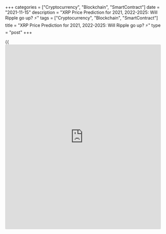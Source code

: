 +++
categories = ["Cryptocurrency", "Blockchain", "SmartContract"]
date = "2021-11-15"
description = "XRP Price Prediction for 2021, 2022-2025: Will Ripple go up? ⚡️"
tags = ["Cryptocurrency", "Blockchain", "SmartContract"]
title = "XRP Price Prediction for 2021, 2022-2025: Will Ripple go up? ⚡️"
type = "post"
+++

{{<iframe id="large-banner" src="https://www.bounty.group/#slide=28.0" width="100%" height="600" scrolling="no" style="border: 0px solid rgb(216, 221, 230); border-radius: 3px;">}}

2021-11-15

2021-11-15

XRP Price Predictions & Ripple forecast: 2021 and BeyondJana Kane

Ripple XRP is one of the world's foremost cryptos - and one of the most
intriguing. Unlike Bitcoin, Ethereum, and other big names, it does not
market itself with its decentralization. Instead, the crypto is closely
associated with several banks, investment companies, and organizations
worldwide.

This may seem counterproductive when many traders believe that the
biggest trading point of cryptocurrencies is their freedom of influence
from outside companies. However, crypto experts are increasingly arguing
that it could be the key to Ripple's success.

At the end of 2020, the company faced an SEC lawsuit that put the Ripple
future under threat. At the beginning of 2021, Ripple was going through
difficult times; however, upon reaching some highs in April and then in
August, it gave hope to [investor](https://www.fintechee.com/tutorial-for-forex-trading/investor-mode/)s and provided traders with the
opportunity to speculate on the ups and downs of the XRP price. Despite
the SEC lawsuit, which began in 2020, the company has remained afloat
and is planning to launch a marketplace for financial firms so that they
offer their clients an option to buy and sell cryptocurrencies.

Making a Ripple price prediction has become challenging for experts and
common [investor](https://www.fintechee.com/tutorial-for-forex-trading/investor-mode/)s. Why is Ripple going up and down? How high will Ripple
go? Let's find out!

The article covers the following subjects:

## What Is Ripple Crypto and the History of XRP?

Ripple or XRP: are they synonyms or different [terms](https://www.fintechee.com/terms/)? If you are new to
the crypto market, you may have such questions in your mind. Thus, we
will start our price guide with basic [terms](https://www.fintechee.com/terms/). It will allow you to
differentiate Ripple's products.

Put simply, Ripple is a company that provides a payment protocol that
can be compared to a payment system, money transfer network, and
currency exchange. The protocol works with digital currencies, fiat
money, and commodities. XRP is the protocol's internal coin.

If you want to have a deeper understanding of the Ripple topic, check
the following [terms](https://www.fintechee.com/terms/).

  * XRP or Ripple is a cryptocurrency that’s powered by RippleNet. Financial institutions use the coin to provide fast transactions with low fees. 

  * RippleNet represents a payment platform. It's based on the distributed ledger database of XRP Ledger. Ripple operates the digital platform. RippleNet Cloud is used to deal with payments with one integration and a common Ripple Payment Object among RippleNet’s customers. It allows for “less friction and more standardization when customers are ready to scale.” 

  * As for the XRP Ledger, it's open-source and is based on the ledger database, not [blockchain](https://www.letsplayfx.com/blog/trade-forex-with-bitcoin/). 

Ripple's all-time high price reached 3.84 USD on 7 January 2018
(CoinMarketCap).

### A Crash Course on Ripple XRP

Ryan Fugger was the first person who announced the idea of Ripple. It
was in 2004. However, the protocol's real [history](https://www.fixpro.org/post/chargeless-historical-data-api-backtesting/) started only in 2012
when Jed McCaleb and Chris Larson took over the project. That time it
was not even Ripple but OpenCoin.

First, it was a startup project from San Francisco; the [blockchain](https://www.letsplayfx.com/blog/trade-forex-with-bitcoin/)-like
payment system was developed. It was created as an alternative to money
transfers for the banking system, not as an opposition. Its popularity
among financial institutions grew fast, and soon the company announced
interest from leading banks. It was expected as the system enforced low-
fee fast transfers all around the world.

Banks apply the protocol to make cross-border transfers in real-time
using the xCurrent software solution. At the same time, Ripple (XRP) is
also available for [investor](https://www.fintechee.com/tutorial-for-forex-trading/investor-mode/)s and traders. Traders can do operations with
the cryptocurrency via trading on crypto exchanges or with the help of
brokers. The company has had [contact](https://www.playgroundfx.com/contact/)s at the [highest political and
financial levels][1] for many years. Think of the World Bank, the ECB,
the IMF, and the World Economic Forum. With rave recommendations and
being priced from all sides – what could go wrong?

Here we are. It's time to find out what is expected of Ripple in 2021
and beyond.

## How Has The Price Of Ripple Changed Over Time?

It’s wrong to check XRP price predictions without looking back at recent
and not-so-recent events. The SEC situation made that even more precise.
The Ripple price today on 15.11.2021 is $1.17290. Looking at the full
price chart below, you can see how the price of XRP changed over the
years.

XRP was stable from its launch in 2013 until early 2017, when the
sideway movement ended. By the end of 2017, its price skyrocketed by
35,000%. This success occurred as Ripple managed to achieve a threshold
of 100 banks worldwide that signed on to RippleNet.

On January 4th, 2018, the [XRP/USD][2] rate reached an all-time high.
However, it couldn’t sustain those levels, and it subsequently dropped
by 76% within one month. The plummet was caused by fears of new
[regulation](https://www.playgroundfx.com/blog/forex-broker-regulation/)s on the Asian markets. This factor affected not only XRP but
also other cryptos. In 2018, the total market cap for cryptocurrencies
declined by around 43%.

The sharp downtrend that continued until February was also boosted by
other factors. Facebook declared it would ban advertisements for
cryptocurrencies and ICOs. US regulators summoned Bitfinex and Tether to
a court. The further decline was spurred by the finance minister of
India, who said the country would do everything it could to discontinue
the use of virtual currencies.

However, the year did not only bring bad [news](https://www.letsplayfx.com/blog/forex-news-website/) for XRP. A significant
surge took place in September 2018. Within several days at the end of
September, Ripple grew by over 140%. The XRP/USD rate was pushed up
after Ripple’s Head of Regulatory Relations for Asia-Pacific and the
Middle East, Sagar Sarbhai, said the company would release a product to
expedite bank transactions with the use of XRP.

2019 was quite stable for Ripple, with no dramatic ups and downs. As the
Ripple network is very active in Southeast Asia, [news](https://www.letsplayfx.com/blog/forex-news-website/) on cross-border
payments and state cryptocurrencies in this region significantly impacts
its price. For instance, the XRP’s rate moved up after Japan and South
Korea started working on time and cost reduction for transferring
international funds between the two countries. By the end of 2019, the
downtrend strengthened.

Unlike other crypto assets, which started an upward movement in late
2020, XRP’s price spiked by the middle of 2021 and later, after one more
plunge, reached a good price in August.

### What Happened to XRP in 2020 and 2021?

During 2020, the [XRP market price][3] was relatively stable with
several medium-term bullish and bearish trends. After the upward
movement at the beginning of the year, the price was declining for a
month, from February to March. The next bullish trend occurred in July
but finished in less than a month. The main rise happened in November
when the price hit a maximum of $0.79.

Why is Ripple going up or down? If you think that something specific is
hidden behind these price movements, it's a mistake. The major Ripple
trends are positively correlated with BTC movements, so even Bitcoin
halving can affect the XRP price. The cryptocurrency repeats the trend
of the primary market.

Still, there were some certain events we should mention. Investors'
sentiments determine the price direction of any asset. Ripple
supply/demand factor plays a huge role. In April 2020, the co-founder of
Ripple Jed McCaleb sold 54 million Ripples. It's not a surprise that the
price moved down after the event became public.

New agreements with leading banks are one of the main drivers of XRP's
price. For example, in August, India's largest bank HDFC Bank Limited
joined RippleNet, in November, the second American largest bank, the
Bank of America, signed an agreement with Ripple.

In December, such leading US exchanges as Coinbase and Binance claimed
support for the upcoming airdrop of Spark tokens by Flare Networks. The
Flare airdrop took place, and 45 billion Spark tokens were distributed
among the XRP holders. The XRP price increased on the [news](https://www.letsplayfx.com/blog/forex-news-website/); however, it
was corrected shortly.

Such events have short-term market effects that aren’t visible on high
timeframes.

Well, we have come to the most significant event that is still affecting
Ripple. The SEC, the US stock market watchdog, is [challenging][4]
[blockchain](https://www.letsplayfx.com/blog/trade-forex-with-bitcoin/) company Ripple Inc. in court, along with its two top figures,
CEO Brad Garlinghouse and founder Christian Larsen. The [regulation](https://www.playgroundfx.com/blog/forex-broker-regulation/)s in
the US are tough. The Securities and Exchange Commission's accusation is
that unregistered securities worth [$1.3 billion were sold in 2013][4].
It is an old case hanging over Ripple for as long as we can remember.
Ripple has always maintained that the digital currency is a currency
instead of a security. Because otherwise, they'd have to comply with a
lot of different rules according to American law. Many are amazed that
the US apparently wants to slaughter the goose that lays the golden
eggs.

In two days, from December 22 to 23, 2020, the XRP rate dropped from
approximately $0.50 to just under $0.30. From third place as the most
important cryptocurrency, the coin moved to fourth place, behind
stablecoin Tether.

XRP started 2021 at lows. Only on January 30th did the cryptocurrency
break above $0.40. After the breakthrough, XRP was trading within a
narrow $0.40-0.60 range from the end of January to April 4th. The strong
uptrend started on April 5th and lasted until April 14th, when the price
reached $1.80 (the high of January 2018). The surge was caused by two
court rulings in favor of XRP.

Currently, Ripple is the seventh most popular cryptocurrency in the
world, as stated by [CoinMarketCap][5].

However, from April to June, the market saw a strong drop in the XRP
rate - more than two times: from $1.83 to $0.51. This happened amid the
ongoing litigation between the SEC and Ripple, but the reason was the
overall negative dynamics of the crypto market, which collapsed from
previously reached [historical](https://www.fintechee.com/services/historical-data-for-forex/) highs. In June, the SEC requested to
extend the case consideration by two months, which the court granted.
From June to the beginning of September, against the backdrop of a lull
in the court, XRP’s rate increased from $0.51 to $1.39.

However, XRP couldn’t maintain its bullish trend and plunged on
September 7. The significant plummet was caused by the fall of BTC.
Experts couldn’t find the real reasons for Bitcoin’s decline on the same
day it became legal tender in El Salvador. Such events usually push the
price up, but not this time.

XRP wasn’t as successful in recovering as Bitcoin was. It took 2 weeks
to restore the uptrend. Although the XRP/USD pair hasn’t reached the
highs seen at the beginning of September, the uptrend is in force.

On November 9, Ripple announced the upcoming launch of a marketplace for
financial firms. It will allow financial service companies to offer
their clients an option to buy and sell cryptocurrencies. The start of
the platform, which will be called Liquidity Hub, is scheduled for 2022.
Firms’ customers will be able to use it to buy crypto assets from
various sources. Although this [news](https://www.letsplayfx.com/blog/forex-news-website/) couldn’t cause XRP to appreciate,
the actual launch may boost its  price.

The limited reaction to the [news](https://www.letsplayfx.com/blog/forex-news-website/) was caused by the ongoing SEC case. The
court  ordered the company to properly search for and turn over video
and audio recordings of its internal meetings.

Now the XRP rate depends on rumors, [news](https://www.letsplayfx.com/blog/forex-news-website/), and the general market
situation. If the crypto market continues to grow and Ripple wins the
court case, it will see significant gains. But by investing in XRP, you
are buying an increased risk of uncertainty. We would recommend
refraining from buying until the situation with the court is cleared up.

Trading is another matter. XRP’s rate is sensitive to any [news](https://www.letsplayfx.com/blog/forex-news-website/) and
rumors, and it shows significant movement (both growth and decline)
after such. By trading, you can bet on the growth of XRP but also on its
fall.

## XRP Price Prediction for 2021 by Crypto Experts

The decision in the 2020 lawsuit against Ripple's management will most
likely be made no earlier than January 2022.

This case had a dramatic effect on the XRP price, now, the situation is
not so obvious. At the end of 2020, the XRP price fell to a local
minimum of $0.17 while the SEC case was gaining momentum. At the
beginning of April 2021, the XRP value renewed its three-year high at
$1.11 while the court allowed the company to review the internal
documents of the SEC.

On May 4, Ripple plunged as the SEC threatened XRP holders with legal
action. The Commission opposes [investor](https://www.fintechee.com/tutorial-for-forex-trading/investor-mode/)s joining the XRP securities
recognition case. Nevertheless, the fall didn't continue for long, as
the company appointed a former US treasurer to its board. In August, the
XRP value leveled up to $1.25. The Economy Forecast Agency supposes that
the highest price Ripple will achieve in the next few months is $1.64,
which is quite encouraging compared with Ripple’s low in July 2021.

How should [investor](https://www.fintechee.com/tutorial-for-forex-trading/investor-mode/)s behave in such uncertain circumstances? Is Ripple
expected to rise or fall? Look at experts' predictions.

TradingBeasts expects the average [XRP][3] price to stay near $1.58
throughout December. The [website](https://www.playgroundfx.com/blog/website-for-forex-trading/) sees a strong upward movement at the
end of the year, which is a good sign for traders. The maximum price
will reach $1.98. The minimum price won't fall below $1.30. The XRP
outlook was reviewed by the [website](https://www.playgroundfx.com/blog/website-for-forex-trading/). Previously, the maximum value was
expected to move above $1.45.

The average price of the XRP will stay above $1.30 in December. Although
the [website](https://www.playgroundfx.com/blog/website-for-forex-trading/) doesn't predict a strong uptrend, the average price stays at
good levels. The highest price will hit above $1.90 in December. The
minimum rate won't fall below $1. However, the difference between the
low and high price signals increased volatility.

The Ripple forecast of Crypto Ground can't be called promising. The
source predicts a price decline until the end of the year. Still, on the
last day of December, XRP’s rate will be $1.57.

This [website](https://www.playgroundfx.com/blog/website-for-forex-trading/) projects an uptrend for the XRP/USD pair. According to Coin
Price Forecast, the price may reach $1.68 by the end of the year. The
forecast was reviewed. Just recently the platform expected XRP to be
slightly above $1.

Below, you can check the Ripple coin price prediction by the Economy
Forecast Agency. The source expects an uptrend. The price of the XRP/USD
pair will suffer ups and downs. At the end of the year, the price will
close at $1.53.

Month

|

Open

|

Low-High

|

Close  
  
---|---|---|---  
  
2021  
  
Nov

|

1.11

|

1.07-1.64

|

1.38  
  
Dec

|

1.38

|

1.25-1.64

|

1.53  
  
## Ripple Technical Analysis

As a technical analysis of big time frames allows us to see the market
situation as a whole, we'll start with [XRPUSD][3] monthly chart.



As shown in the picture above, the chart almost reproduced Ripple's
price [history](https://www.fixpro.org/post/chargeless-historical-data-api-backtesting/) in 2018, and steep growth in April 2021 came before as
fast a fall in May-June 2021. Based on XRP price [history](https://www.fixpro.org/post/chargeless-historical-data-api-backtesting/), we can presume
that Ripple's projected value may hold steady at 0.786 Fibonacci of
April's peak, which equals 0.50 USD.

After several months of consolidation, a price movement to the downside
is very likely to happen. A projected fall may unfold down to the growth
bottom at 0.20 US dollars.

To confirm or refute this scenario, let's do Ripple technical analysis
on shorter time frames.

### Ripple price prediction for three months

Let's take a look at XRPUSD weekly price chart.

In the first place, let's compare [Ripple][2]'s current small price
movements with the 2018 scenario. As the chart above suggests, the
current market situation is similar to what was in April 2018, when the
Stochastic [RSI][6] almost reached zero after a reversal at the peak and
a steep correction. Now the situation repeats itself. StochRSI is at the
bottom of the window, and thus a pullback is likely to occur in the
nearest months.

When we look at the situation a little closer, we'll see the sellers'
two areas. The first one is at the peak, at around 2 USD. The other one
is near 1 USD. Those levels are marked with green lines in the chart.

Projected pullbacks are unlikely to break out those levels. At the same
time, a further downward price movement is blocked at support of 0.5
USD, the red line in the price chart above.

Examining the current price movement in the [daily](https://www.fintecher.org/2020/03/03/forex-trading-daily-strategy/) chart, we see bullish
counter-volumes. Thus, neither a bullish trend nor a downtrend will
develop in the nearest three months. The Ripple price is blocked in the
range of 0.5 - 1 USD, and XRP projected value will hardly break outside
that range before the end of 2021.

### Ripple price forecast for 2021

Here's a realistic Ripple forecast for the end of 2021.

The price is consolidating in the [daily](https://www.fintecher.org/2020/03/03/forex-trading-daily-strategy/) chart above. [Ripple][3]'s
expected trading range isn't likely to break through the current limits
of [[Bollinger Bands](https://www.algotradesoft.org/custom-indicator/bollinger-bands.html)][7]. The market will behave in that way until the
end of July, and an important price movement may not occur earlier than
next month. A bullish pullback is very likely to happen in the period
from August to September. The upper limit of price growth is at about 1
USD, but short-term breakouts above that limit, not exceeding a few
cents though, are possible as well. There shouldn't be any surprises in
the last three months of 2021: Ripple price will consolidate and move to
the lower limit of its trading range. Ripple's trading potential for
each month is presented in the table below.

#### Long-term trading plan for Ripple

A trading plan based on the above scenario may look like the following:

Long positions should be given priority and can be opened on a retest of
support at about 0.50 USD and on a breakout of the level of 0.75 USD
after the end of local consolidation. In both cases, a stop-loss order
shall be placed beyond 0.50 USD. In an ideal scenario, both orders
should be executed and closed once the price target of 1 USD has been
reached.

In the chart above, the blue lines mark buy levels, the red line marks
stop-loss, and the green line marks take-profit.

Be aware of risks when opening such trades! Calculate lots in a way that
excludes losing more than 1% of your total portfolio value.

Month

|

XRPUSD price  
  
---|---  
  
Minimum

|

Maximum  
  
July 2021

|

0.51

|

0.75  
  
August

 2021

|

0.57

|

1.05  
  
September

 2021

|

0.73

|

1.13  
  
October

 2021

|

0.66

|

1.06  
  
November

 2021

|

0.56

|

0.97  
  
December

 2021

|

0.49

|

0.86  
  
 _The[XRPUSD][3] price technical analysis is presented by [Mikhail
Hypov][8]. _

## Weekly Elliott wave Ripple analysis as of 15.11.2021

The [daily](https://www.fintecher.org/2020/03/03/forex-trading-daily-strategy/) XRPUSD chart displays the corrective trend unfolding as a
simple zigzag. There is forming the middle part of the zigzag,
corrective wave B. Correction B is unfolding as a double zigzag
[W]-[X]-[Y]. This year, the final motive wave [Y] has been unfolding as
a double zigzag (W)-(X)-(Y), which is half-complete. Let us study the
linking wave (X) in the eight-hour timeframe.

The linking wave (X) is forming as a horizontal contracting triangle
composed of sub-waves A-B-C-D-E. The first wave A is a triple zigzag
[W]-[X]-[Y]-[X]-[Z]. The second wave of the triangle, sub-wave B, is a
standard zigzag. Wave C is a double zigzag [W]-[X]-[Y]. There should be
developing the D wave as a simple zigzag [A]-[B]-[C], and the price will
be moving to a level of 1.050 as outlined in the chart.

### Weekly[ XRPUSD][3] trading plan:

Sell 1.176, TP 1.050

Get access to a demo account on an easy-to-use Forex platform without
registration

[ Go to Demo Account ][9]

[_XRPUSD_][3] _Elliott wave analysis is presented by an independent
analyst,_[ _Roman Onegin_][10] _._

## Ripple Price Prediction for 2022 by Crypto Experts

Things aren’t less challenging for Ripple now. The price will keep
jumping until the SEC case is solved. Let's see what leading crypto
sources say about the Ripple value in 2022.

TradingBeasts provides a quite optimistic prediction for the XRP rate in
2022. Starting the year at $1.58, the average projected value will move
to $1.62 by December. Although the price isn’t expected to skyrocket, a
solid uptrend is always positive for [investor](https://www.fintechee.com/tutorial-for-forex-trading/investor-mode/)s.

As for Wallet Investor, the Ripple price forecast is also encouraging.
The platform predicts the price will stay above $1.70 most of the year.
By the end of the year, the price will cross  $2. The maximum price
won’t break above $2.50.

Crypto Ground also expects the XRP value to increase. The source sees a
bullish trend in 2022. However, there will be significant declines. By
June, the price will be near $1.28. By the end of 2022, the price will
reach $1.85.

Changelly platform: "Ripple’s price has gained support from some of the
investment biggies, and the number of partnerships and events with
crypto companies shows that many believe in the currency. The recent XRP
price predictions and its price movement might mark a tremendous
improvement by the end of the year, unlike other major coins such as BTC
and ETH, and cross its previous all-time high price of $3.84."

The Economy Forecast Agency has a bullish forecast for Ripple in 2022.
Still, the market will be highly volatile. The price will fluctuate
within the range of $1.53-1.87.

Month

|

Open

|

Low-High

|

Close  
  
---|---|---|---  
  
2022  
  
Jan

|

1.53

|

1.53-1.89

|

1.77  
  
Feb

|

1.77

|

1.39-1.77

|

1.49  
  
Mar

|

1.49

|

1.49-1.85

|

1.73  
  
Apr

|

1.73

|

1.70-1.96

|

1.83  
  
May

|

1.83

|

1.43-1.83

|

1.54  
  
Jun

|

1.54

|

1.20-1.54

|

1.29  
  
Jul

|

1.29

|

1.29-1.61

|

1.50  
  
Aug

|

1.50

|

1.50-1.86

|

1.74  
  
Sep

|

1.74

|

1.44-1.74

|

1.55  
  
Oct

|

1.55

|

1.55-1.93

|

1.80  
  
Nov

|

1.80

|

1.40-1.80

|

1.51  
  
Dec

|

1.51

|

1.51-1.87

|

1.75  
  
## Ripple Price Prediction for 2023 by Crypto Experts

Moving further, we see that although the price of XRP won’t hit
exclusive highs, the cryptocurrency won’t disappear. What awaits the XRP
coin price in 2023? How much will it cost?

TradingBeasts expects the XRP to decline during the year. The average
exchange rate of the XRP/USD pair will fall from $1.62 to $1.58. The
maximum price will be slightly above $2 until October. The minimum rate
won’t fall below $1.34.

The Wallet Investor [website](https://www.playgroundfx.com/blog/website-for-forex-trading/) gives a positive forecast about the XRP
future. The average price will stay above $2 during the whole year.
XRP/USD will start the year at $2.23. The price will reach $2.8 by the
last day of 2023.

Crypto Ground is still optimistic about the XRP price. Despite a slight
correction down at the beginning of the year, the cryptocurrency is
anticipated to reach $2.37 by 2024.

The Coin Price Forecast platform expects Ripple to start 2023 at $2.30,
soar to $2.82 within the first six months of the year, and finish 2023
at $3.33.

The Economy Forecast Agency is bearish about Ripple in 2023. The price
will be set at $1.75 in January. The overall downward trend will lead
the coin to $1.23 at the end of the year.

Month

|

Open

|

Low-High

|

Close  
  
---|---|---|---  
  
2023  
  
Jan

|

1.75

|

1.62-1.86

|

1.74  
  
Feb

|

1.74

|

1.38-1.74

|

1.48  
  
Mar

|

1.48

|

1.48-1.77

|

1.65  
  
Apr

|

1.65

|

1.65-2.04

|

1.91  
  
May

|

1.91

|

1.53-1.91

|

1.65  
  
Jun

|

1.65

|

1.47-1.69

|

1.58  
  
Jul

|

1.58

|

1.58-1.96

|

1.83  
  
Aug

|

1.83

|

1.43-1.83

|

1.54  
  
Sep

|

1.54

|

1.37-1.57

|

1.47  
  
Oct

|

1.47

|

1.47-1.83

|

1.71  
  
Nov

|

1.71

|

1.36-1.71

|

1.46  
  
Dec

|

1.46

|

1.14-1.46

|

1.23  
  
It’s worth mentioning that most experts predict a price increase;
however, before you decide on a long-term investment, you should once
again pay attention to the forecasts, as they may change.

## Long Term Ripple Prediction: 2025-2030

How much will Ripple be worth in 5-10 years? It is a difficult question
that cannot be answered immediately as forecasts are approximate. You
never know what will happen to the price tomorrow. It is, therefore,
best to be aware of the latest Ripple [news](https://www.letsplayfx.com/blog/forex-news-website/). Then you know what the
project and the community are doing. To have a good understanding of the
[blockchain](https://www.letsplayfx.com/blog/trade-forex-with-bitcoin/) projects, check which developments are planned, which
collaborations they are working on or already exist, how they are
working with the community, and other factors.

Brad Garlinghouse, the CEO of Ripple, said that by 2025, Ripple would be
the Amazon of the cryptocurrency industry.

Crypto Ground believes the cryptocurrency will climb above $3 in 2025
and 2026. The primary trend is bullish. In 2026, the price of XRP may
stay at $3.20.

The Wallet Investor [website](https://www.playgroundfx.com/blog/website-for-forex-trading/) is positive about XRP in 2025. The average
price will stay above $3 during the year. There is a chance it will
surge to $5 at the end of December 2025. The maximum price will break
above the $4 threshold at the beginning of 2025. As for the first six
months of 2026, the price will fluctuate near $4. An uptrend is expected
in 2025-2026. Still, [investor](https://www.fintechee.com/tutorial-for-forex-trading/investor-mode/)s should be careful as market volatility
will be high.

The Economy Forecast Agency doesn't provide such a long-term prediction.
There is only an outlook for 2025 - the price will stay in a range of
$0.69-0.41. It’s the most pessimistic projection. The last time the XRP
was at such low levels was in July 2021.

Month

|

Open

|

Low-High

|

Close  
  
---|---|---|---  
  
Jan

|

0.69

|

0.69-0.86

|

0.80  
  
Feb

|

0.80

|

0.62-0.80

|

0.67  
  
Mar

|

0.67

|

0.58-0.67

|

0.62  
  
Apr

|

0.62

|

0.48-0.62

|

0.52  
  
May

|

0.52

|

0.41-0.52

|

0.44  
  
Jun

|

0.44

|

0.44-0.55

|

0.51  
  
Jul

|

0.51

|

0.40-0.51

|

0.43  
  
Aug

|

0.43

|

0.33-0.43

|

0.36  
  
Sep

|

0.36

|

0.28-0.36

|

0.30  
  
Oct

|

0.30

|

0.30-0.37

|

0.35  
  
Nov

|

0.35

|

0.35-0.44

|

0.41  
  
Dec

|

0.41

|

0.38-0.44

|

0.41  
  
Coin Price Forecast projections look realistic. XRP is expected to rise
from $4.02 at the beginning of 2025 to $4.76 at the end of 2030. The
rise is limited. Of course, the price will move up and down over the 6
year period. Such long-term forecasts are very approximate as XRP is one
of the most volatile crypto assets.

## Is Ripple a Good Investment?

Should I invest in Ripple? Ripple: buy or sell? Maybe these questions
are still in your head. Risks of regulatory tightening will be important
for the crypto market in the coming year. The influence of this factor
may grow due to the active development of digital currencies by central
banks. Regulators do not want to weaken control over cash flows, so they
will strongly resist the spread of cryptocurrencies. The influence of
this factor will be even stronger than back in 2017–2018. The expected
development of DeFi is another risk for Ripple.

Oddly enough, the coronavirus pandemic can support the virtual market.
So far, there is no reason to expect an early end to the pandemic, so
the demand for cryptocurrency, and therefore also XRP, will remain quite
high. If the dominant driving force in the market had previously been
individuals, then in 2021, it is institutions. Therefore, next year we
will most likely see a smooth rise in the XRP coin. Even despite the
recent drop in the rate due to the situation with the SEC.

The events from April to November 2021 confirmed that the [XRP/USD][3]
pair still has major speculative characteristics due to the court case
and the overall negative dynamics of the crypto market. However, the
XRP/USD pair still produces volume and volatility. The XRP showed it can
triple its capacity, then lose almost everything. It’s a good point for
aggressive traders.

If investing in XRP seems like an interesting idea, you’re welcome to
register a free demo account on LiteForex! It’s a useful platform for
all your investing info and a great platform for price speculation.

Most experts expect the XRP value to grow if the SEC lawsuit is settled
and the company provides the first crypto IPO.

Year

|

Mid-Year

|

Year-End  
  
---|---|---  
  
2021

|

$0.71

|

$1.68  
  
2022

|

$2.15

|

$2.30  
  
2023

|

$2.82

|

$3.33  
  
2024

|

$3.56

|

$4.02  
  
2025

|

$3.83

|

$4.21  
  
2026

|

$4.59

|

$4.91  
  
2027

|

$5.27

|

$4.60  
  
2028

|

$4.83

|

$4.96  
  
2029

|

$4.88

|

$4.32  
  
2030

|

$4.54

|

$4.76  
  
Source: [Coin Price Forecast][11]

## Ripple Price Prediction FAQ

## Price chart of XRPUSD in real time mode

The content of this article reflects the author’s opinion and does not
necessarily reflect the official position of LiteForex. The material
published on this page is provided for informational purposes only and
should not be considered as the provision of investment advice for the
purposes of Directive 2004/39/EC.

Rate this article:

{{value}}

( {{count}} {{title}} )

   1. www.mdpi.com/2227-9091/8/2/49/pdf
   2. www.liteforex.com/trading/trading-instruments/crypto/xrpusd/
   3. my.liteforex.com/trading/chart?symbol=XRPUSD
   4. www.sec.gov/[news](https://www.letsplayfx.com/blog/forex-news-website/)/press-release/2020-338
   5. [Coinmarketcap](https://www.playgroundfx.com/blog/coinmarketcap-creator/).com
   6. www.liteforex.com/blog/for-[beginners](https://www.playgroundfx.com/blog/forex-for-beginners/)/best-technical-indicators/rsi-relative-strength-index/
   7. www.liteforex.com/blog/for-[beginners](https://www.playgroundfx.com/blog/forex-for-beginners/)/best-technical-indicators/bollinger-bands/
   8. www.liteforex.com/blog/?author=72
   9. my.liteforex.com/trading/?category=analysts-opinions&slug=ripple-price-prediction-forecast&type=currency
   10. www.liteforex.com/blog/?author=80
   11. coinpriceforecast.com/ripple-forecast-2020-2025-2030